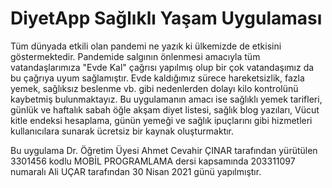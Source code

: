 # DiyetApp Sağlıklı Yaşam Uygulaması


Tüm dünyada etkili olan pandemi ne yazık ki ülkemizde de etkisini göstermektedir. Pandemide salgının önlenmesi amacıyla tüm vatandaşlarımıza "Evde Kal" çağrısı yapılmış olup bir çok vatandaşımız da bu çağrıya uyum sağlamıştır. Evde kaldığımız sürece hareketsizlik, fazla yemek, sağlıksız beslenme vb. gibi nedenlerden dolayı kilo kontrolünü kaybetmiş bulunmaktayız. Bu uygulamanın amacı ise sağlıklı yemek tarifleri, günlük ve haftalık sabah öğle akşam diyet listesi, sağlık blog yazıları, Vücut kitle endeksi hesaplama, günün yemeği ve sağlık ipuçlarını gibi hizmetleri kullanıcılara sunarak ücretsiz bir kaynak oluşturmaktır.


Bu uygulama Dr. Öğretim Üyesi Ahmet Cevahir ÇINAR tarafından yürütülen 3301456 kodlu MOBİL PROGRAMLAMA dersi kapsamında 203311097 numaralı Ali UÇAR tarafından 30 Nisan 2021 günü yapılmıştır.

